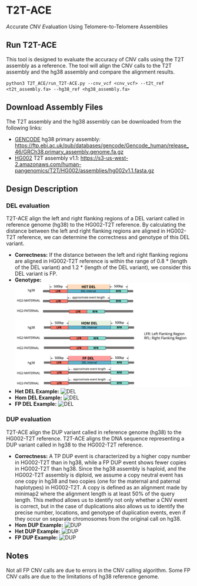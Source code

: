 # T2T-ACE
 *A*ccurate *C*NV *E*valuation Using Telomere-to-Telomere Assemblies
 
## Run T2T-ACE
This tool is designed to evaluate the accuracy of CNV calls using the T2T assembly as a reference. 
The tool will align the CNV calls to the T2T assembly and the hg38 assembly and compare the alignment results. 
```
python3 T2T_ACE/run_T2T-ACE.py --cnv_vcf <cnv_vcf> --t2t_ref <t2t_assembly.fa> --hg38_ref <hg38_assembly.fa>
```

## Download Assembly Files
The T2T assembly and the hg38 assembly can be downloaded from the following links:
* [GENCODE](https://www.gencodegenes.org/human/) hg38 primary assembly: https://ftp.ebi.ac.uk/pub/databases/gencode/Gencode_human/release_46/GRCh38.primary_assembly.genome.fa.gz
* [HG002](https://github.com/marbl/HG002) T2T assembly v1.1: https://s3-us-west-2.amazonaws.com/human-pangenomics/T2T/HG002/assemblies/hg002v1.1.fasta.gz


## Design Description
### DEL evaluation
T2T-ACE align the left and right flanking regions of a DEL variant called in reference genome (hg38) to the HG002-T2T reference.
By calculating the distance between the left and right flanking regions are aligned in HG002-T2T reference, we can determine the correctness and genotype of this DEL variant.

- **Correctness:** If the distance between the left and right flanking regions are aligned in HG002-T2T reference is within the range of 0.8 * (length of the DEL variant) and 1.2 * (length of the DEL variant), we consider this DEL variant is FP.
- **Genotype:** 
![DEL](docs/DEL_eval_logic.png)
- **Het DEL Example:** ![DEL](docs/Het_DEL_example.png)
- **Hom DEL Example:** ![DEL](docs/Hom_DEL_example.png)
- **FP DEL Example:** ![DEL](docs/FP_DEL_example2.png)

### DUP evaluation
T2T-ACE align the DUP variant called in reference genome (hg38) to the HG002-T2T reference. T2T-ACE aligns the DNA sequence 
representing a DUP variant called in hg38 to the HG002-T2T reference.  

- **Correctness:** 
A TP DUP event is characterized by a higher copy number 
in HG002-T2T than in hg38, while a FP DUP event shows fewer copies in HG002-T2T than hg38. Since the hg38 assembly is haploid, 
and the HG002-T2T assembly is diploid, we assume a copy neutral event has one copy in hg38 and two copies (one for the maternal 
and paternal haplotypes) in HG002-T2T.  A copy is defined as an alignment made by minimap2 where the alignment length is at least 50%
of the query length. This method allows us to identify not only whether a CNV event is correct, but in the case of duplications 
also allows us to identify the precise number, locations, and genotype of duplication events, even if they occur on 
separate chromosomes from the original call on hg38.
- **Hom DUP Example:** ![DUP](docs/Hom_DUP_example.png)
- **Het DUP Example:** ![DUP](docs/Het_DUP_example.png)
- **FP DUP Example:** ![DUP](docs/FP_DUP_biallelic_copy_neutral_example.png)

## Notes
Not all FP CNV calls are due to errors in the CNV calling algorithm. Some FP CNV calls are due to the limitations of hg38 reference genome.

